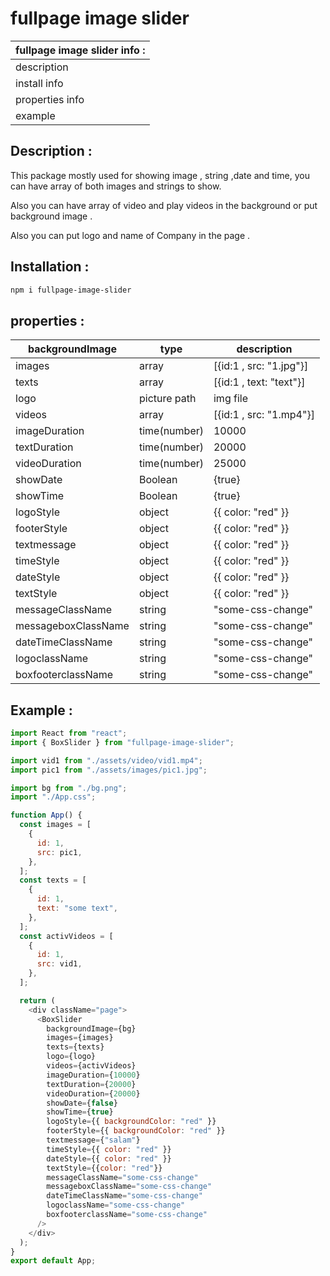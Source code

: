 # fullpage image slider

| fullpage image slider info : |
| ---------------------------- |
| description                  |
| install info                 |
| properties info              |
| example                      |

## Description :

This package mostly used for showing image , string ,date and time, you can have array of both images and strings to show.

Also you can have array of video and play videos in the background or put background image .

Also you can put logo and name of Company in the page .

## Installation :

```bash
npm i fullpage-image-slider
```

## properties :

| backgroundImage     | type         | description             |
| ------------------- | ------------ | ----------------------- |
| images              | array        | [{id:1 , src: "1.jpg"}] |
| texts               | array        | [{id:1 , text: "text"}] |
| logo                | picture path | img file                |
| videos              | array        | [{id:1 , src: "1.mp4"}] |
| imageDuration       | time(number) | 10000                   |
| textDuration        | time(number) | 20000                   |
| videoDuration       | time(number) | 25000                   |
| showDate            | Boolean      | {true}                  |
| showTime            | Boolean      | {true}                  |
| logoStyle           | object       | {{ color: "red" }}      |
| footerStyle         | object       | {{ color: "red" }}      |
| textmessage         | object       | {{ color: "red" }}      |
| timeStyle           | object       | {{ color: "red" }}      |
| dateStyle           | object       | {{ color: "red" }}      |
| textStyle           | object       | {{ color: "red" }}      |
| messageClassName    | string       | "some-css-change"       |
| messageboxClassName | string       | "some-css-change"       |
| dateTimeClassName   | string       | "some-css-change"       |
| logoclassName       | string       | "some-css-change"       |
| boxfooterclassName  | string       | "some-css-change"       |

## Example :

```javascript
import React from "react";
import { BoxSlider } from "fullpage-image-slider";

import vid1 from "./assets/video/vid1.mp4";
import pic1 from "./assets/images/pic1.jpg";

import bg from "./bg.png";
import "./App.css";

function App() {
  const images = [
    {
      id: 1,
      src: pic1,
    },
  ];
  const texts = [
    {
      id: 1,
      text: "some text",
    },
  ];
  const activVideos = [
    {
      id: 1,
      src: vid1,
    },
  ];

  return (
    <div className="page">
      <BoxSlider
        backgroundImage={bg}
        images={images}
        texts={texts}
        logo={logo}
        videos={activVideos}
        imageDuration={10000}
        textDuration={20000}
        videoDuration={20000}
        showDate={false}
        showTime={true}
        logoStyle={{ backgroundColor: "red" }}
        footerStyle={{ backgroundColor: "red" }}
        textmessage={"salam"}
        timeStyle={{ color: "red" }}
        dateStyle={{ color: "red" }}
        textStyle={{color: "red"}}
        messageClassName="some-css-change"
        messageboxClassName="some-css-change"
        dateTimeClassName="some-css-change"
        logoclassName="some-css-change"
        boxfooterclassName="some-css-change"
      />
    </div>
  );
}
export default App;
```
